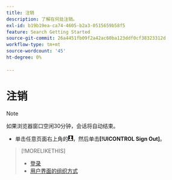 ```yaml
---
title: 注销
description: 了解在何处注销。
exl-id: b19b19ea-ca74-4605-b2a3-0515659b58f5
feature: Search Getting Started
source-git-commit: 26a4451fb09f2a42ac60ba123ddf0cf38323312d
workflow-type: tm+mt
source-wordcount: '45'
ht-degree: 0%

---
```


# 注销

>[!NOTE]
>
>如果浏览器窗口空闲30分钟，会话将自动结束。

* 单击任意页面右上角的![用户配置文件](/help/search-social-commerce/assets/user-profile.png "用户配置文件")，然后单击&#x200B;**[!UICONTROL Sign Out]**。

>[!MORELIKETHIS]
>
>* [登录](sign-in.md)
>* [用户界面的组织方式](user-interface.md)
